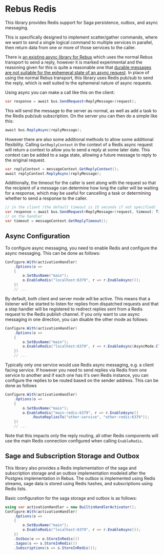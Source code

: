 # Rebus Redis

This library provides Redis support for Saga persistence, outbox, and async messaging.

This is specifically designed to implement scatter/gather commands, where we want to send a single logical command to
multiple services in parallel, then return data from one or more of those services to the caller.

There is [an existing async library for Rebus](https://github.com/rebus-org/Rebus.Async) which uses the normal Rebus
transport to send a reply, however it is marked experimental and the reasoning given for this is quite a reasonable one
that [durable messages are not suitable for the ephemeral state of an async request](https://github.com/rebus-org/Rebus.Async/issues/19#issuecomment-1243273692).
In place of using the normal Rebus transport, this library uses Redis pub/sub to send the reply, which is well suited to
the ephemeral nature of async requests.

Using async you can make a call like this on the client:
```csharp
var response = await bus.SendRequest<ReplyMessage>(request);
```

This will send the message to the server as normal, as well as add a task to the Redis pub/sub subscription. On the server
you can then do a simple like this:
```csharp
await bus.ReplyAsync(replyMessage);
```

However there are also some additional methods to allow some additional flexibility. Calling `GetReplyContext` in the
context of a Redis async request will return a context to allow you to send a reply at some later date. This context
can be added to a saga state, allowing a future message to reply to the original request.
```csharp
var replyContext = messageContext.GetReplyContext();
await replyContext.ReplyAsync(replyMessage);
```

Additionally, the timeout for the caller is sent along with the request so that the recipient of a message can determine
how long the caller will be waiting for a response, which may be useful for cancelling a task or determining whether to
send a response to the caller.

```csharp
// in the client (the default timeout is 15 seconds if not specified)
var response = await bus.SendRequest<ReplyMessage>(request, timeout: TimeSpan.FromSeconds(30));
// on the handler
var timeout = messageContext.GetReplyTimeout();
```

## Async Configuration

To configure async messaging, you need to enable Redis and configure the async messaging. This can be done as follows:
```csharp
Configure.With(activationHandler)
    .Options(o =>
    {
        o.SetBusName("main");
        o.EnableRedis("localhost:6379", r => r.EnableAsync());
    })
    // ...
```

By default, both client and server mode will be active. This means that a listener will be started to listen for replies
from dispatched requests and that a step handler will be registered to redirect replies sent from a Redis request to the
Redis publish channel. If you only want to use async messaging in one direction, you can disable the other mode as follows:
```csharp
Configure.With(activationHandler)
    .Options(o =>
    {
        o.SetBusName("main");
        o.EnableRedis("localhost:6379", r => r.EnableAsync(AsyncMode.Client)); // or AsyncMode.Host
    })
    // ...
```

Typically only one service would use Redis async messaging, e.g. a client facing service. If however you need to send
replies via Redis from one service to another and if each one has it's own Redis instance, you can configure the replies
to be routed based on the sender address. This can be done as follows
```csharp
Configure.With(activationHandler)
    .Options(o =>
    {
        o.SetBusName("main");
        o.EnableRedis("main-redis:6379", r => r.EnableAsync()
            .RouteRepliesTo("other-service", "other-redis:6379"));
    })
    // ...
```
Note that this impacts only the reply routing, all other Redis components will use the main Redis connection configured
when calling `EnableRedis`.

## Sage and Subscription Storage and Outbox

This library also provides a Redis implementation of the saga and subscription storage and an outbox implementation
modeled after the Postgres implementation in Rebus. The outbox is implemented using Redis streams, sage data is
stored using Redis hashes, and subscriptions using Redis lists.

Basic configuration for the saga storage and outbox is as follows:
```csharp
using var activationHandler = new BuiltinHandlerActivator();
Configure.With(activationHandler)
    .Options(o =>
    {
        o.SetBusName("main");
        o.EnableRedis("localhost:6379", r => r.EnableAsync());
    })
    .Outbox(o => o.StoreInRedis())
    .Sagas(s => s.StoreInRedis())
    .Subscriptions(s => s.StoreInRedis());
```